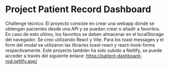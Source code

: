 # Project Patient Record Dashboard

Challenge técnico. El proyecto consiste en crear una webapp donde se obtengan pacientes desde una API y se puedan crear o añadir a favoritos. En caso de esto ultimo, los favoritos se deben almacenar en el localStorage del navegador. Se creo utilizando React y Vite. Para los toast messages y el form del modal se utilizaron las libraries toast-react y react-hook-forms respectivamente.
Este proyecto también ha sido subido a Netlify, se puede acceder a través del siguiente enlace:
https://patient-dashboard-rod.netlify.app/

